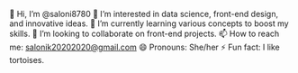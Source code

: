 👋 Hi, I’m @saloni8780
👀 I’m interested in data science, front-end design, and innovative ideas.
🌱 I’m currently learning various concepts to boost my skills.
💞️ I’m looking to collaborate on front-end projects.
📫 How to reach me: salonik20202020@gmail.com
😄 Pronouns: She/her
⚡ Fun fact: I like tortoises.

<!---
saloni8780/saloni8780 is a ✨ special ✨ repository because its `README.md` (this file) appears on your GitHub profile.
You can click the Preview link to take a look at your changes.
--->
